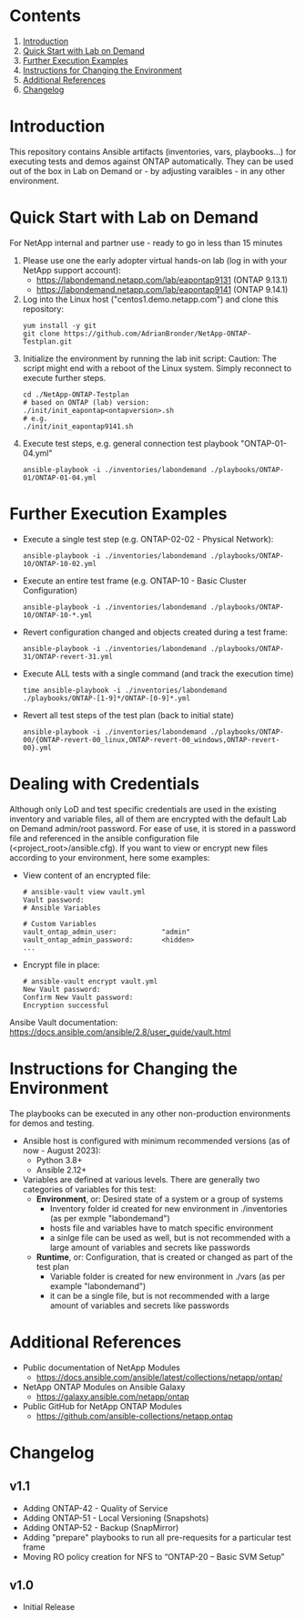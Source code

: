 # Contents
1. [Introduction](#Introduction)
2. [Quick Start with Lab on Demand](#Quick-Start-with-Lab-on-Demand)
3. [Further Execution Examples](#Further-Execution-Examples)
4. [Instructions for Changing the Environment](#Instructions-for-Changing-the-Environment)
5. [Additional References](#Additional-References)
6. [Changelog](#Changelog)


# Introduction
This repository contains Ansible artifacts (inventories, vars, playbooks...) for executing tests and demos against ONTAP automatically.
They can be used out of the box in Lab on Demand or - by adjusting varaibles - in any other environment.


# Quick Start with Lab on Demand
For NetApp internal and partner use - ready to go in less than 15 minutes
1. Please use one the early adopter virtual hands-on lab (log in with your NetApp support account):
   - https://labondemand.netapp.com/lab/eapontap9131 (ONTAP 9.13.1)
   - https://labondemand.netapp.com/lab/eapontap9141 (ONTAP 9.14.1)
2. Log into the Linux host ("centos1.demo.netapp.com") and clone this repository:
   ```
   yum install -y git
   git clone https://github.com/AdrianBronder/NetApp-ONTAP-Testplan.git
   
   ```
3. Initialize the environment by running the lab init script:
   Caution: The script might end with a reboot of the Linux system. Simply reconnect to execute further steps.
   ```
   cd ./NetApp-ONTAP-Testplan
   # based on ONTAP (lab) version: ./init/init_eapontap<ontapversion>.sh
   # e.g.
   ./init/init_eapontap9141.sh
   
   ```
4. Execute test steps, e.g. general connection test playbook "ONTAP-01-04.yml"
   ```
   ansible-playbook -i ./inventories/labondemand ./playbooks/ONTAP-01/ONTAP-01-04.yml
   
   ```


# Further Execution Examples
- Execute a single test step (e.g. ONTAP-02-02 - Physical Network):
  ```
  ansible-playbook -i ./inventories/labondemand ./playbooks/ONTAP-10/ONTAP-10-02.yml
  ```
- Execute an entire test frame (e.g. ONTAP-10 - Basic Cluster Configuration)
  ```
  ansible-playbook -i ./inventories/labondemand ./playbooks/ONTAP-10/ONTAP-10-*.yml
  ```
- Revert configuration changed and objects created during a test frame:
  ```
  ansible-playbook -i ./inventories/labondemand ./playbooks/ONTAP-31/ONTAP-revert-31.yml
  ```
- Execute ALL tests with a single command (and track the execution time)
  ```
  time ansible-playbook -i ./inventories/labondemand ./playbooks/ONTAP-[1-9]*/ONTAP-[0-9]*.yml
  ```
- Revert all test steps of the test plan (back to initial state)
  ```
  ansible-playbook -i ./inventories/labondemand ./playbooks/ONTAP-00/{ONTAP-revert-00_linux,ONTAP-revert-00_windows,ONTAP-revert-00}.yml
  ```


# Dealing with Credentials
Although only LoD and test specific credentials are used in the existing inventory and variable files, all of them are encrypted with the default Lab on Demand admin/root password. For ease of use, it is stored in a password file and referenced in the ansible configuration file (<project_root>/ansible.cfg). If you want to view or encrypt new files according to your environment, here some examples:
- View content of an encrypted file:
  ```
  # ansible-vault view vault.yml
  Vault password:
  # Ansible Variables
  
  # Custom Variables
  vault_ontap_admin_user:           "admin"
  vault_ontap_admin_password:       <hidden>
  ...
  ```
- Encrypt file in place:
  ```
  # ansible-vault encrypt vault.yml
  New Vault password:
  Confirm New Vault password:
  Encryption successful
  ```
Ansibe Vault documentation:
https://docs.ansible.com/ansible/2.8/user_guide/vault.html


# Instructions for Changing the Environment
The playbooks can be executed in any other non-production environments for demos and testing.
* Ansible host is configured with minimum recommended versions (as of now - August 2023):
  - Python 3.8+
  - Ansible 2.12+
* Variables are defined at various levels. There are generally two categories of variables for this test:
  * **Environment**, or: Desired state of a system or a group of systems
    * Inventory folder id created for new environment in ./inventories (as per exmple "labondemand")
    * hosts file and variables have to match specific environment
    * a sinlge file can be used as well, but is not recommended with a large amount of variables and secrets like passwords
  * **Runtime**, or: Configuration, that is created or changed as part of the test plan
    * Variable folder is created for new environment in ./vars (as per example "labondemand")
    * it can be a single file, but is not recommended with a large amount of variables and secrets like passwords


# Additional References
- Public documentation of NetApp Modules
  - https://docs.ansible.com/ansible/latest/collections/netapp/ontap/
- NetApp ONTAP Modules on Ansible Galaxy
  - https://galaxy.ansible.com/netapp/ontap
- Public GitHub for NetApp ONTAP Modules
  - https://github.com/ansible-collections/netapp.ontap


# Changelog

## v1.1
- Adding ONTAP-42 - Quality of Service
- Adding ONTAP-51 - Local Versioning (Snapshots)
- Adding ONTAP-52 - Backup (SnapMirror)
- Adding "prepare" playbooks to run all pre-requesits for a particular test frame
- Moving RO policy creation for NFS to “ONTAP-20 – Basic SVM Setup”

## v1.0
- Initial Release